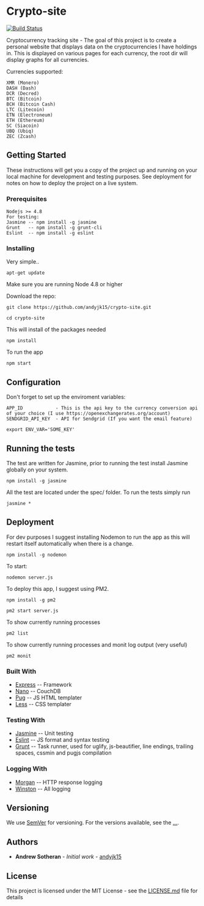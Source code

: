 # Crypto-site
[![Build Status](https://travis-ci.org/andyjk15/crypto-site.svg?branch=master)](https://travis-ci.org/andyjk15/crypto-site)

Cryptocurrency tracking site - The goal of this project is to create a personal website that displays data on the cryptocurrencies I have holdings in.
This is displayed on various pages for each currency, the root dir will display graphs for all currencies.

Currencies supported:
```
XMR (Monero) 
DASH (Dash)
DCR (Decred)
BTC (Bitcoin)
BCH (Bitcoin Cash)
LTC (Litecoin)
ETN (Electroneum)
ETH (Ethereum)
SC (Siacoin)
UBQ (Ubiq)
ZEC (Zcash)
```

## Getting Started
These instructions will get you a copy of the project up and running on your local machine for development and testing purposes. See deployment for notes on how to deploy the project on a live system.

### Prerequisites

```
Nodejs >= 4.8
For testing: 
Jasmine -- npm install -g jasmine
Grunt   -- npm install -g grunt-cli
Eslint  -- npm install -g eslint
```

### Installing

Very simple..
```
apt-get update
```
Make sure you are running Node 4.8 or higher

Download the repo:
```
git clone https://github.com/andyjk15/crypto-site.git
```
```
cd crypto-site
```
This will install of the packages needed
```
npm install
```
To run the app
```
npm start
```

## Configuration
Don't forget to set up the enviroment variables:
```
APP_ID            - This is the api key to the currency conversion api of your choice (I use https://openexchangerates.org/account)
SENDGRID_API_KEY  - API for Sendgrid (If you want the email feature)

export ENV_VAR='SOME_KEY'
```

## Running the tests

The test are written for Jasmine, prior to running the test install Jasmine globally on your system.
```
npm install -g jasmine
```
All the test are located under the spec/ folder.
To run the tests simply run
```
jasmine *
```

## Deployment

For dev purposes I suggest installing Nodemon to run the app as this will restart itself automatically when there is a change.
```
npm install -g nodemon
```
To start:
```
nodemon server.js
```

To deploy this app, I suggest using PM2.
```
npm install -g pm2

pm2 start server.js
```
To show currently running processes
```
pm2 list
```
To show currently running processes and monit log output (very useful)
```
pm2 monit
```

### Built With

* [Express](https://expressjs.com/) -- Framework
* [Nano](https://github.com/apache/couchdb-nano) -- CouchDB
* [Pug](https://pugjs.org/api/getting-started.html/) -- JS HTML templater
* [Less](http://lesscss.org/) -- CSS templater

### Testing With

* [Jasmine](https://jasmine.github.io/) -- Unit testing
* [Eslint](https://eslint.org/) -- JS format and syntax testing
* [Grunt](https://gruntjs.com/) -- Task runner, used for uglify, js-beautifier, line endings, trailing spaces, cssmin and pugjs compilation

### Logging With

* [Morgan](https://github.com/expressjs/morgan) -- HTTP response logging
* [Winston](https://github.com/winstonjs/winston) -- All logging 

## Versioning

We use [SemVer](http://semver.org/) for versioning. For the versions available, see the [...](...). 

## Authors

* **Andrew Sotheran** - *Initial work* - [andyjk15](https://github.com/andyjk15)

## License

This project is licensed under the MIT License - see the [LICENSE.md](LICENSE.md) file for details
